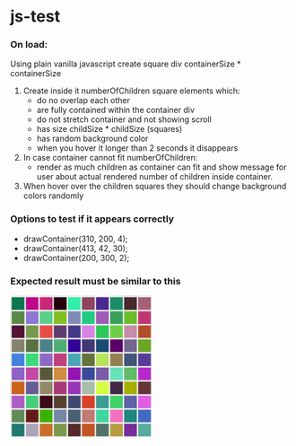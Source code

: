 # js-test

### On load:
Using plain vanilla javascript create square div containerSize * containerSize

1. Create inside it numberOfChildren square elements which:
    - do no overlap each other
    - are fully contained within the container div
    - do not stretch container and not showing scroll 
    - has size childSize * childSize (squares)
    - has random background color
    - when you hover it longer than 2 seconds it disappears
2. In case container cannot fit numberOfChildren:
    - render as much children as container can fit and show message for user about actual rendered number of children inside container.
3. When hover over the children squares they should change background colors randomly

### Options to test if it appears correctly

* drawContainer(310, 200, 4);
* drawContainer(413, 42, 30);
* drawContainer(200, 300, 2);

### Expected result must be similar to this

![Squares](result.jpg)
